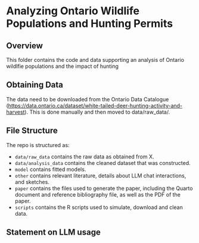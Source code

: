 # Analyzing Ontario Wildlife Populations and Hunting Permits

## Overview

This folder contains the code and data supporting an analysis of Ontario wildlfie populations and the impact of hunting

## Obtaining Data
The data need to be downloaded from the Ontario Data Catalogue (https://data.ontario.ca/dataset/white-tailed-deer-hunting-activity-and-harvest). This is done manually and then moved to data/raw_data/.

## File Structure

The repo is structured as:

-   `data/raw_data` contains the raw data as obtained from X.
-   `data/analysis_data` contains the cleaned dataset that was constructed.
-   `model` contains fitted models. 
-   `other` contains relevant literature, details about LLM chat interactions, and sketches.
-   `paper` contains the files used to generate the paper, including the Quarto document and reference bibliography file, as well as the PDF of the paper. 
-   `scripts` contains the R scripts used to simulate, download and clean data.


## Statement on LLM usage
